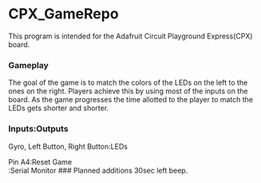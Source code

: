 # CPX_GameRepo
This program is intended for the Adafruit Circuit Playground Express(CPX) board.
### Gameplay
The goal of the game is to match the colors of the LEDs on the left to the ones on the right. Players achieve this by using most of the inputs on the board. As the game progresses the time allotted to the player to match the LEDs gets shorter and shorter.
### Inputs:Outputs
<p>Gyro, Left Button, Right Button:LEDs<br>
<p>Pin A4:Reset Game<br>
:Serial Monitor
### Planned additions
30sec left beep.
